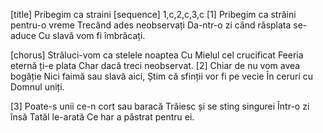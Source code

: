 [title] Pribegim ca straini
[sequence] 1,c,2,c,3,c
[1]
Pribegim ca străini pentru-o vreme
Trecând ades neobservați
Da-ntr-o zi când răsplata se-aduce
Cu slavă vom fi îmbrăcați.

[chorus]
Străluci-vom ca stelele noaptea
Cu Mielul cel crucificat
Feeria eternă ți-e plata
Char dacă treci neobservat.
[2]
Chiar de nu vom avea bogăție
Nici faimă sau slavă aici,
Știm că sfinții vor fi pe vecie
În ceruri cu Domnul uniți.

[3]
Poate-s unii ce-n cort sau baracă
Trăiesc și se sting singurei
Într-o zi însă Tatăl le-arată
Ce har a păstrat pentru ei.

